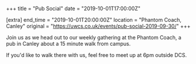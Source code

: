 +++
title = "Pub Social"
date = "2019-10-01T17:00:00Z"

[extra]
end_time = "2019-10-01T20:00:00Z"
location = "Phantom Coach, Canley"
original = "https://uwcs.co.uk/events/pub-social-2019-09-30/"
+++

Join us as we head out to our weekly gathering at the Phantom Coach, a pub in Canley about a 15 minute walk from campus.

If you'd like to walk there with us, feel free to meet up at 6pm outside DCS.

